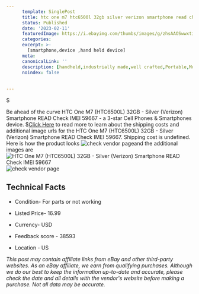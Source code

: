 ```yaml
---
      template: SinglePost
      title: htc one m7 htc6500l 32gb silver verizon smartphone read check imei 59667
      status: Published
      date: '2023-02-11'
      featuredImage: https://i.ebayimg.com/thumbs/images/g/zhsAAOSwwxtis1wa/s-l225.jpg
      categories: 
      excerpt: >-
        [smartphone,device ,hand held device]
      meta:
      canonicalLink: ''
      description: [handheld,industrially made,well crafted,Portable,Mobile,Compact,Convenient,Lightweight,Maneuverable,Man-portable,Miniature,Carriable,Hand-held,Light,Holdable,Transportable,Mobile device,Pocket-sized,On-the-go,Wireless,Cordless,Compact size,Convenient size, smartphone,device ,hand held device]
      noindex: false
      
        
---
```

$

Be ahead of the curve HTC One M7 (HTC6500L) 32GB - Silver (Verizon) Smartphone READ Check IMEI 59667 - a 3-star Cell Phones & Smartphones device.
$[Click Here](https://www.ebay.com/itm/144615124052?hash=item21abbbac54%3Ag%3AzhsAAOSwwxtis1wa&mkevt=1&mkcid=1&mkrid=711-53200-19255-0&campid=%253CePNCampaignId%253E&customid=%253CreferenceId%253E&toolid=10049) to read more to learn about the shipping costs and additional image urls for the HTC One M7 (HTC6500L) 32GB - Silver (Verizon) Smartphone READ Check IMEI 59667. Shipping cost is undefined. Here is how the product looks ![check vendor page](https://i.ebayimg.com/thumbs/images/g/zhsAAOSwwxtis1wa/s-l225.jpg)and the additional images are![HTC One M7 (HTC6500L) 32GB - Silver (Verizon) Smartphone READ Check IMEI 59667](https://i.ebayimg.com/images/g/zhsAAOSwwxtis1wa/s-l1600.jpg)![check vendor page](https://origin-galleryplus.ebayimg.com/ws/web/144615124052_2_0_1/225x225.jpg,https://origin-galleryplus.ebayimg.com/ws/web/144615124052_3_0_1/225x225.jpg,https://origin-galleryplus.ebayimg.com/ws/web/144615124052_4_0_1/225x225.jpg,https://origin-galleryplus.ebayimg.com/ws/web/144615124052_5_0_1/225x225.jpg,https://origin-galleryplus.ebayimg.com/ws/web/144615124052_6_0_1/225x225.jpg,https://origin-galleryplus.ebayimg.com/ws/web/144615124052_7_0_1/225x225.jpg)



 ## Technical Facts 



     
      

 - Condition- For parts or not working 


      

 - Listed Price- 16.99 


      

 - Currency- USD 


      

 - Feedback score - 38593 


      

 - Location - US 


      
      

 *_This post may contain affiliate links from eBay and other third-party websites. As an eBay affiliate, we earn from qualifying purchases. Although we do our best to keep the information up-to-date and accurate, please check the date and all details with the vendor's website before making a purchase. Not all data may be accurate._*






